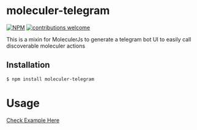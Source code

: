 # moleculer-telegram

[![NPM](https://nodei.co/npm/moleculer-telegram.png?downloads=true&stars=true)](https://nodei.co/npm/moleculer-telegram/)
[![contributions welcome](https://img.shields.io/badge/contributions-welcome-brightgreen.svg?style=flat)](https://github.com/cactusaurelius/moleculer-telegram/issues)


This is a mixin for MoleculerJs to generate a telegram bot UI to easily call discoverable moleculer actions

## Installation

```
$ npm install moleculer-telegram
```


# Usage
[Check Example Here](https://github.com/cactusaurelius/moleculer-telegram/blob/022110d99960983a43a5f66c9118980af6c6571c/examples/withMixin/mixins/telegram.mixin.ts#L1-L53)


